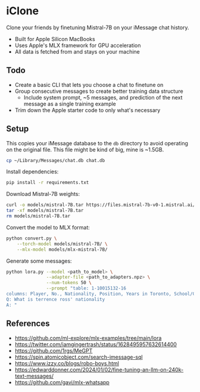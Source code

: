 # iClone
Clone your friends by finetuning Mistral-7B on your iMessage chat history.
- Built for Apple Silicon MacBooks
- Uses Apple's MLX framework for GPU acceleration
- All data is fetched from and stays on your machine

## Todo
- Create a basic CLI that lets you choose a chat to finetune on
- Group consecutive messages to create better training data structure
  - Include system prompt, ~5 messages, and prediction of the next message as a single training example
- Trim down the Apple starter code to only what's necessary

## Setup
This copies your iMessage database to the `db` directory to avoid operating on the original file. This file might be kind of big, mine is ~1.5GB.
```bash
cp ~/Library/Messages/chat.db chat.db
```

Install dependencies:
```bash
pip install -r requirements.txt
```

Download Mistral-7B weights:
```bash
curl -o models/mistral-7B.tar https://files.mistral-7b-v0-1.mistral.ai/mistral-7B-v0.1.tar
tar -xf models/mistral-7B.tar
rm models/mistral-7B.tar
```

Convert the model to MLX format:
```bash
python convert.py \
    --torch-model models/mistral-7B/ \
    --mlx-model models/mlx-mistral-7B/
```

Generate some messages:
```bash
python lora.py --model <path_to_model> \
               --adapter-file <path_to_adapters.npz> \
               --num-tokens 50 \
               --prompt "table: 1-10015132-16
columns: Player, No., Nationality, Position, Years in Toronto, School/Club Team
Q: What is terrence ross' nationality
A: "
```

## References
- https://github.com/ml-explore/mlx-examples/tree/main/lora
- https://twitter.com/iamgingertrash/status/1628495957632614400
- https://github.com/1rgs/MeGPT
- https://spin.atomicobject.com/search-imessage-sql
- https://www.izzy.co/blogs/robo-boys.html
- https://edwarddonner.com/2024/01/02/fine-tuning-an-llm-on-240k-text-messages/
- https://github.com/gavi/mlx-whatsapp
